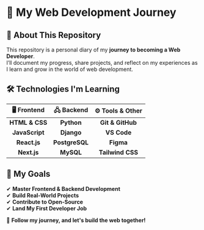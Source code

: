 # 🚀 **My Web Development Journey**  

## 🌟 **About This Repository**  
This repository is a personal diary of my **journey to becoming a Web Developer**.  
I’ll document my progress, share projects, and reflect on my experiences as I learn and grow in the world of web development.  

## 🛠️ **Technologies I'm Learning**  

| 🖥️ Frontend | 🖧 Backend | ⚙️ Tools & Other |
| :---------: | :--------: | :-------------: |
| **HTML & CSS** | **Python** | **Git & GitHub** |
| **JavaScript** | **Django** | **VS Code** |
| **React.js** | **PostgreSQL** | **Figma** |
| **Next.js** | **MySQL** | **Tailwind CSS** |

<!--
## 🚀 **My Projects**  

### 🌐 **1. Personal Portfolio**  
A beautiful portfolio to showcase my projects and skills.  
**Tech Stack:** *HTML, CSS, JavaScript, React*  

🔗 [View Project](#)  

### ✅ **2. To-Do List App**  
A simple yet effective task management application.  
**Tech Stack:** *JavaScript, Node.js, MongoDB*  

🔗 [View Project](#)  

### ✍️ **3. Blog Platform**  
A blog where I share my thoughts on web development.  
**Tech Stack:** *Next.js, Tailwind CSS, Firebase*  

🔗 [View Project](#)  
-->

## 🎯 **My Goals**  
✔ **Master Frontend & Backend Development**  
✔ **Build Real-World Projects**  
✔ **Contribute to Open-Source**  
✔ **Land My First Developer Job**  

<!--
## 📌 **Connect With Me**  
💼 [LinkedIn](#) | 🐦 [Twitter](#) | 🌐 [Portfolio](#)  
-->

🚀 **Follow my journey, and let's build the web together!**  
